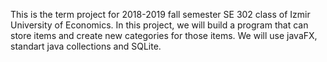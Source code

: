 This is the term project for 2018-2019 fall semester SE 302 class of Izmir University of Economics. 
In this project, we will build a program that can store items and create new categories for those items. We will use javaFX, standart java collections and SQLite.

